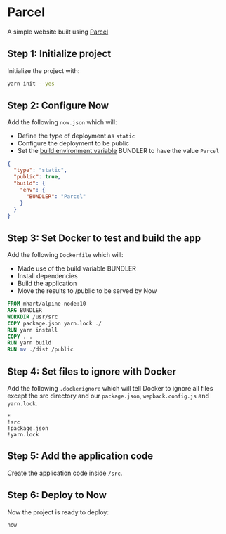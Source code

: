 # Parcel

A simple website built using [Parcel](https://parceljs.org)

## Step 1: Initialize project

Initialize the project with:

```bash
yarn init --yes
```

## Step 2: Configure Now

Add the following `now.json` which will:

- Define the type of deployment as `static`
- Configure the deployment to be public
- Set the [build environment variable](https://zeit.co/docs/features/build-env-and-secrets) BUNDLER to have the value `Parcel`


```json
{
  "type": "static",
  "public": true,
  "build": {
    "env": {
      "BUNDLER": "Parcel"
    }
  }
}
```

## Step 3: Set Docker to test and build the app

Add the following `Dockerfile` which will:

- Made use of the build variable BUNDLER
- Install dependencies
- Build the application
- Move the results to /public to be served by Now


```Dockerfile
FROM mhart/alpine-node:10
ARG BUNDLER
WORKDIR /usr/src
COPY package.json yarn.lock ./
RUN yarn install
COPY . .
RUN yarn build
RUN mv ./dist /public
```

## Step 4: Set files to ignore with Docker

Add the following `.dockerignore` which will tell Docker to ignore all files except the src directory and our `package.json`, `wepback.config.js` and `yarn.lock`.

```
*
!src
!package.json
!yarn.lock
```

## Step 5: Add the application code

Create the application code inside `/src`.

## Step 6: Deploy to Now

Now the project is ready to deploy:

```bash
now
```
